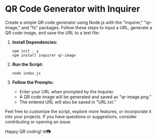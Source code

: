 # QR Code Generator with Inquirer

Create a simple QR code generator using Node.js with the "inquirer," "qr-image," and "fs" packages. Follow these steps to input a URL, generate a QR code image, and save the URL to a text file:

1. **Install Dependencies:**
   ```
   npm init - y
   npm install inquirer qr-image
   ```

2. **Run the Script:**
   ```
   node index.js
   ```

3. **Follow the Prompts:**
   - Enter your URL when prompted by the Inquirer.
   - A QR code image will be generated and saved as "qr-image.png."
   - The entered URL will also be saved in "URL.txt."

Feel free to customize the script, explore more features, or incorporate it into your projects. If you have questions or suggestions, consider contributing or opening an issue.

Happy QR coding! 🌐📷
